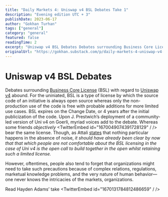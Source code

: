 ```yaml
---
title: "Daily Markets 4: Uniswap v4 BSL Debates Take 1"
description: "Evening edition UTC + 3"
publishDate: 2023-06-17
author: "Gokhan Turhan"
tags: ["general"]
category: "general"
featured: false
readingTime: 2
excerpt: "Uniswap v4 BSL Debates Debates surrounding Business Core License https://mariadb.com/bsl-faq-mariadb/ BSL with regard to Uniswap v4 abound. For the uniniated, BSL is..."
originalUrl: "https://gokhan.substack.com/p/daily-markets-4-uniswap-v4-bsl-debates-take-1"
---
```


# Uniswap v4 BSL Debates

Debates surrounding [Business Core License](https://mariadb.com/bsl-faq-mariadb/) (BSL) with regard to [Uniswap v4](https://github.com/Uniswap/v4-core) abound. For the uniniated, BSL is a type of license by which the source code of an initiative is always open source whereas only the non-production use of the code is free with probable additions for more limited use cases. BSL expires on the Change Date, or 4 years after the initial publicization of the code. Upon J. Prestwich’s deployment of a community-led version of Uni v4 on Goerli, myriad voices add to the debate. Whereas some friends *objectively* <TwitterEmbed id="1670049074391728129" / /> bear the same license. Though, as Attali [states](https://www.google.com.tr/books/edition/Noise/OHe7AAAAIAAJ?hl=en&gbpv=0) that nothing particular happens in the absence of noise, *it should have already been clear by now that that which people are not comfortable about the BSL licensing in the case of Uni v4 is the open call to build together in the open whilst retaining such a limited license.*

However, oftentimes, people also tend to forget that organizations might need to take such precautions because of complex relations, regulations, marketual knowledge problems, and the very nature of human behavior—one never knows the intricacies of the markets, organizations.

Read Hayden Adams’ take <TwitterEmbed id="1670131784812486659" / />
